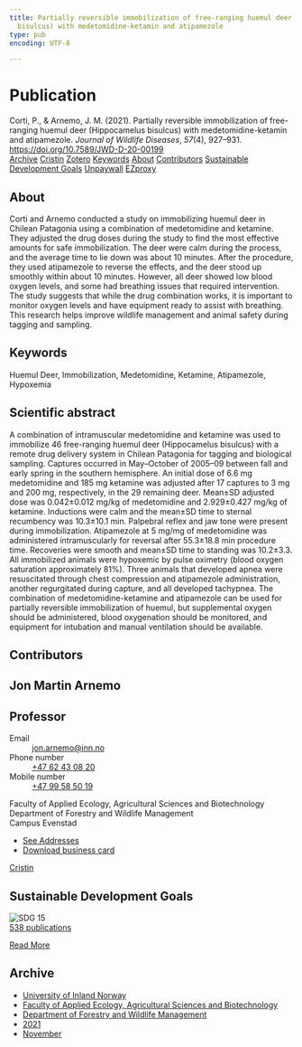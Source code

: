 ```yaml
---
title: Partially reversible immobilization of free-ranging huemul deer (Hippocamelus
  bisulcus) with medetomidine-ketamin and atipamezole
type: pub
encoding: UTF-8

---
```

<h1>Publication</h1>
<article id="csl-bib-container-REUYAZ85" class="csl-bib-container">
  <div class="csl-bib-body"> <div class="csl-entry">Corti, P., &#38; Arnemo, J. M. (2021). Partially reversible immobilization of free-ranging huemul deer (Hippocamelus bisulcus) with medetomidine-ketamin and atipamezole. <i>Journal of Wildlife Diseases</i>, <i>57</i>(4), 927–931. <a href="https://doi.org/10.7589/JWD-D-20-00199">https://doi.org/10.7589/JWD-D-20-00199</a></div> </div>
  <div class="csl-bib-buttons">
    <a href="#taxonomy-article-REUYAZ85" alt="archive" class="csl-bib-button">Archive</a>
    <a href="https://app.cristin.no/results/show.jsf?id=1955828" alt="Cristin" class="csl-bib-button">Cristin</a>
    <a href="http://zotero.org/groups/5881554/items/REUYAZ85" alt="Zotero" class="csl-bib-button">Zotero</a>
    <a href="#keywords-article-REUYAZ85" alt="keywords" class="csl-bib-button">Keywords</a>
    <a href="#about-article-REUYAZ85" alt="about_pub" class="csl-bib-button">About</a>
    <a href="#contributors-article-REUYAZ85" alt="contributors" class="csl-bib-button">Contributors</a>
    <a href="#sdg-article-REUYAZ85" alt="sdg" class="csl-bib-button">Sustainable Development Goals</a>
    <a href="https://doi.org/10.7589/jwd-d-20-00199" alt="Unpaywall" class="csl-bib-button">Unpaywall</a>
    <a href="https://doi.org/10.7589/jwd-d-20-00199" alt="EZproxy" class="csl-bib-button">EZproxy</a>
  </div>
  <div id="csl-bib-meta-container-REUYAZ85"></div>
</article>
<div id="csl-bib-meta-REUYAZ85" class="csl-bib-meta">
  <article id="about-article-REUYAZ85" class="about_pub-article">
    <h1>About</h1>
    Corti and Arnemo conducted a study on immobilizing huemul deer in Chilean Patagonia using a combination of medetomidine and ketamine. They adjusted the drug doses during the study to find the most effective amounts for safe immobilization. The deer were calm during the process, and the average time to lie down was about 10 minutes. After the procedure, they used atipamezole to reverse the effects, and the deer stood up smoothly within about 10 minutes. However, all deer showed low blood oxygen levels, and some had breathing issues that required intervention. The study suggests that while the drug combination works, it is important to monitor oxygen levels and have equipment ready to assist with breathing. This research helps improve wildlife management and animal safety during tagging and sampling.
  </article>
  <article id="keywords-article-REUYAZ85" class="keywords-article">
    <h1>Keywords</h1>
    Huemul Deer, Immobilization, Medetomidine, Ketamine, Atipamezole, Hypoxemia
  </article>
  <article id="abstract-article-REUYAZ85" class="abstract-article">
    <h1>Scientific abstract</h1>
    A combination of intramuscular medetomidine and ketamine was used to immobilize 46 free-ranging huemul deer (Hippocamelus bisulcus) with a remote drug delivery system in Chilean Patagonia for tagging and biological sampling. Captures occurred in May–October of 2005–09 between fall and early spring in the southern hemisphere. An initial dose of 6.6 mg medetomidine and 185 mg ketamine was adjusted after 17 captures to 3 mg and 200 mg, respectively, in the 29 remaining deer. Mean±SD adjusted dose was 0.042±0.012 mg/kg of medetomidine and 2.929±0.427 mg/kg of ketamine. Inductions were calm and the mean±SD time to sternal recumbency was 10.3±10.1 min. Palpebral reflex and jaw tone were present during immobilization. Atipamezole at 5 mg/mg of medetomidine was administered intramuscularly for reversal after 55.3±18.8 min procedure time. Recoveries were smooth and mean±SD time to standing was 10.2±3.3. All immobilized animals were hypoxemic by pulse oximetry (blood oxygen saturation approximately 81%). Three animals that developed apnea were resuscitated through chest compression and atipamezole administration, another regurgitated during capture, and all developed tachypnea. The combination of medetomidine-ketamine and atipamezole can be used for partially reversible immobilization of huemul, but supplemental oxygen should be administered, blood oxygenation should be monitored, and equipment for intubation and manual ventilation should be available.
  </article>
  <article id="contributors-article-REUYAZ85" class="contributors-article">
    <h1>Contributors</h1>
    <div class="personas"> <div class="vrtx-hinn-person-card"> <div class="photo"> <i class="lar la-user-circle missing-person"></i> </div> <div class="info"> <hgroup><h1>Jon Martin Arnemo</h1> <h2>Professor</h2> </hgroup><dl> <dt>Email</dt> <dd> <a href="mailto:jon.arnemo@inn.no">jon.arnemo@inn.no</a> </dd> <dt>Phone number</dt> <dd><a href="tel:+4762430820"> +47 62 43 08 20 </a></dd> <dt>Mobile number</dt> <dd><a href="tel:+4799585019"> +47 99 58 50 19 </a></dd> </dl> <p> Faculty of Applied Ecology, Agricultural Sciences and Biotechnology<br> Department of Forestry and Wildlife Management<br> Campus Evenstad </p> <ul class="vrtx-hinn-links"> <li><a href="https://www.inn.no/english/find-an-employee/jon-arnemo.html#vrtx-hinn-addresses">See Addresses</a></li> <li><a href="https://www.inn.no/english/find-an-employee/jon-arnemo.html?vrtx=vcf">Download business card</a></li> </ul> </div> </div> <a href="https://app.cristin.no/persons/show.jsf?id=328246" alt="Cristin URL" class="personas-cristin">Cristin</a> </div>
  </article>
  <article id="sdg-article-REUYAZ85" class="sdg-article">
    <h1>Sustainable Development Goals</h1>
    <div class="sdg-container"><div id="sdg15" class="sdg">
        <img src="{{< params subfolder >}}images/sdg/sdg15_en.png" class="image" alt="SDG 15">
        <div class="sdg-overlay">
          <a href="{{< params subfolder >}}en/archive/?sdg=15#archive" class="sdg-publication-count"><span>538</span> publications</a>
          <p><a href="https://sdgs.un.org/goals/goal15" class="sdg-read-more">Read More</a></p>
        </div>
      </div></div>
  </article>
  <article id="taxonomy-article-REUYAZ85" class="taxonomy-article">
    <h1>Archive</h1>
    <ul>
      <li><a href="{{< params subfolder >}}en/archive/?key=3DCRN523">University of Inland Norway</a></li>
      <li><a href="{{< params subfolder >}}en/archive/?key=T77LXH6D">Faculty of Applied Ecology, Agricultural Sciences and Biotechnology</a></li>
      <li><a href="{{< params subfolder >}}en/archive/?key=7TRARPE3">Department of Forestry and Wildlife Management</a></li>
      <li><a href="{{< params subfolder >}}en/archive/?key=5LT6Q2XL">2021</a></li>
      <li><a href="{{< params subfolder >}}en/archive/?key=XJI2FSP6">November</a></li>
    </ul>
  </article>
</div>
